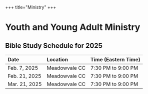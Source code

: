 +++
title="Ministry"
+++

# Youth and Young Adult Ministry

## Bible Study Schedule for 2025
| Date        | Location    | Time (Eastern Time) |
| :---------------- | :------------------------ | :------------------ |
| Feb. 7, 2025    | Meadowvale CC | 7:30 PM to 9:00 PM |
| Feb. 21, 2025   | Meadowvale CC | 7:30 PM to 9:00 PM |
| Mar. 21, 2025   | Meadowvale CC | 7:30 PM to 9:00 PM |
